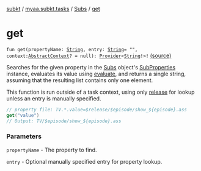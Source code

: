 [subkt](../../index.md) / [myaa.subkt.tasks](../index.md) / [Subs](index.md) / [get](./get.md)

# get

`fun get(propertyName: `[`String`](https://kotlinlang.org/api/latest/jvm/stdlib/kotlin/-string/index.html)`, entry: `[`String`](https://kotlinlang.org/api/latest/jvm/stdlib/kotlin/-string/index.html)` = "", context: `[`AbstractContext`](https://velocity.apache.org/engine/2.2/apidocs/org/apache/velocity/context/AbstractContext.html)`? = null): `[`Provider`](https://docs.gradle.org/current/javadoc/org/gradle/api/provider/Provider.html)`<`[`String`](https://kotlinlang.org/api/latest/jvm/stdlib/kotlin/-string/index.html)`!>!` [(source)](https://github.com/Myaamori/SubKt/blob/0.1.7/src/main/kotlin/myaa/subkt/tasks/plugin.kt#L551)

Searches for the given property in the [Subs](index.md) object's [SubProperties](../-sub-properties/index.md) instance,
evaluates its value using [evaluate](evaluate.md), and returns a single string, assuming
that the resulting list contains only one element.

This function is run outside of a task context, using only [release](release.md) for lookup
unless an entry is manually specified.

``` kotlin
// property file: TV.*.value=$release/$episode/show_${episode}.ass
get("value")
// Output: TV/$episode/show_${episode}.ass
```

### Parameters

`propertyName` - The property to find.

`entry` - Optional manually specified entry for property lookup.